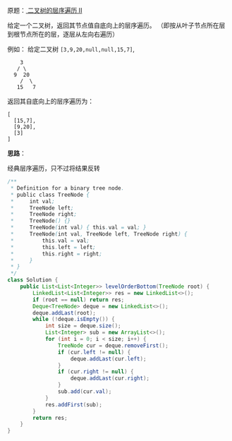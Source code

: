 原题：[ 二叉树的层序遍历 II](https://leetcode-cn.com/problems/binary-tree-level-order-traversal-ii/)

给定一个二叉树，返回其节点值自底向上的层序遍历。 （即按从叶子节点所在层到根节点所在的层，逐层从左向右遍历）

例如：
给定二叉树 `[3,9,20,null,null,15,7]`,

```
    3
   / \
  9  20
    /  \
   15   7
```

返回其自底向上的层序遍历为：

```
[
  [15,7],
  [9,20],
  [3]
]
```

**思路**：

经典层序遍历，只不过将结果反转

```java
/**
 * Definition for a binary tree node.
 * public class TreeNode {
 *     int val;
 *     TreeNode left;
 *     TreeNode right;
 *     TreeNode() {}
 *     TreeNode(int val) { this.val = val; }
 *     TreeNode(int val, TreeNode left, TreeNode right) {
 *         this.val = val;
 *         this.left = left;
 *         this.right = right;
 *     }
 * }
 */
class Solution {
    public List<List<Integer>> levelOrderBottom(TreeNode root) {
        LinkedList<List<Integer>> res = new LinkedList<>();
        if (root == null) return res;
        Deque<TreeNode> deque = new LinkedList<>();
        deque.addLast(root);
        while (!deque.isEmpty()) {
            int size = deque.size();
            List<Integer> sub = new ArrayList<>();
            for (int i = 0; i < size; i++) {
                TreeNode cur = deque.removeFirst();
                if (cur.left != null) {
                    deque.addLast(cur.left);
                }
                if (cur.right != null) {
                    deque.addLast(cur.right);
                }
                sub.add(cur.val);
            }
            res.addFirst(sub);
        }
        return res;
    }
}
```

